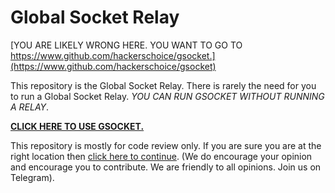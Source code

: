 # Global Socket Relay

[YOU ARE LIKELY WRONG HERE. YOU WANT TO GO TO https://www.github.com/hackerschoice/gsocket.](https://www.github.com/hackerschoice/gsocket)

This repository is the Global Socket Relay. There is rarely the need for you to run a Global Socket Relay. *YOU CAN RUN GSOCKET WITHOUT RUNNING A RELAY*.

**[CLICK HERE TO USE GSOCKET.](https://www.github.com/hackerschoice/gsocket)**  

This repository is mostly for code review only. If you are sure you are at the right location then [click here to continue](README2.md).
(We do encourage your opinion and encourage you to contribute. We are friendly to all opinions. Join us on Telegram).
